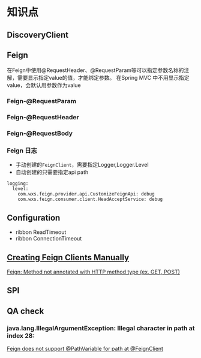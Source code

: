 # 知识点

## DiscoveryClient

## Feign

在Feign中使用@RequestHeader、@RequestParam等可以指定参数名称的注解，需要显示指定value的值，才能绑定参数。
在Spring MVC 中不用显示指定value，会默认用参数作为value

### Feign-@RequestParam
### Feign-@RequestHeader
### Feign-@RequestBody
### Feign 日志

- 手动创建的`FeignClient`，需要指定Logger,Logger.Level
- 自动创建的只需要指定api path

```
logging:
  level:
    com.wxs.feign.provider.api.CustomizeFeignApi: debug
    com.wxs.feign.consumer.client.HeadAcceptService: debug
```

## Configuration
- ribbon ReadTimeout
- ribbon ConnectionTimeout

## [Creating Feign Clients Manually](https://cloud.spring.io/spring-cloud-netflix/multi/multi_spring-cloud-feign.html)

[Feign: Method not annotated with HTTP method type (ex. GET, POST)](https://github.com/spring-cloud/spring-cloud-netflix/issues/760
)

## SPI

## QA check

### java.lang.IllegalArgumentException: Illegal character in path at index 28:
[Feign does not support @PathVariable for path at @FeignClient ](https://github.com/spring-cloud/spring-cloud-netflix/issues/2406)
